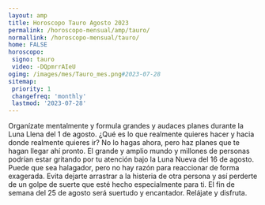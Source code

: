```yaml
---
layout: amp
title: Horoscopo Tauro Agosto 2023 
permalink: /horoscopo-mensual/amp/tauro/
normallink: /horoscopo-mensual/tauro/
home: FALSE
horoscopo:
 signo: tauro
 video: -DQpmrrAIeU
ogimg: /images/mes/Tauro_mes.png#2023-07-28
sitemap:
 priority: 1
 changefreq: 'monthly'
 lastmod: '2023-07-28'
---
```



Organízate mentalmente y formula grandes y audaces planes durante la Luna Llena del 1 de agosto. ¿Qué es lo que realmente quieres hacer y hacia donde realmente quieres ir? No lo hagas ahora, pero haz planes que te hagan llegar ahí pronto. El grande y amplio mundo y millones de personas podrían estar gritando por tu atención bajo la Luna Nueva del 16 de agosto. Puede que sea halagador, pero no hay razón para reaccionar de forma exagerada. Evita dejarte arrastrar a la histeria de otra persona y así perderte de un golpe de suerte que esté hecho especialmente para ti. El fin de semana del 25 de agosto será suertudo y encantador. Relájate y disfruta.